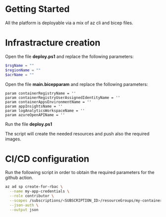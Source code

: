 # Getting Started
All the platform is deployable via a mix of az cli and bicep files.

# Infrastracture creation
Open the file **deploy.ps1** and replace the following parameters:
``` powershell
$rsgName = ""
$regionName = ""
$acrName = ""
```

Open the file **main.bicepparam** and replace the following parameters:
``` bicep
param containerRegistryName = ''
param containerRegistryUserAssignedIdentityName = ''
param containerAppsEnvironmentName = ''
param appInsightsName = ''
param logAnalyticsWorkspaceName = ''
param azureOpenAPIName = ''
```

Run the file **deploy.ps1**

The script will create the needed resources and push also the required images.

# CI/CD configuration

Run the following script in order to obtain the required parameters for the github action.

``` bash
az ad sp create-for-rbac \
  --name my-app-credentials \
  --role contributor \
  --scopes /subscriptions/<SUBSCRIPTION_ID>/resourceGroups/my-container-app-rg \
  --json-auth \
  --output json
```


